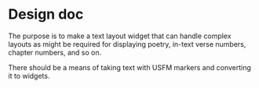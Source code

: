 # Design doc

The purpose is to make a text layout widget that can handle complex layouts as might be required for displaying poetry, in-text verse numbers, chapter numbers, and so on.

There should be a means of taking text with USFM markers and converting it to widgets.

